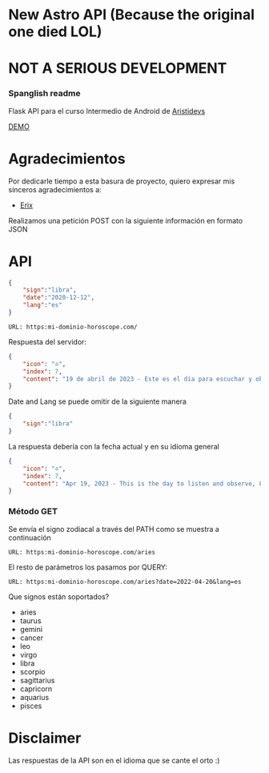 # New Astro API (Because the original one died LOL)
# NOT A SERIOUS DEVELOPMENT

### Spanglish readme
 
Flask API para el curso Intermedio de Android de [Aristidevs](https://github.com/ArisGuimera)


[DEMO](https://newastro.vercel.app/)

# Agradecimientos

 Por dedicarle tiempo a esta basura de proyecto, quiero expresar mis sinceros agradecimientos a:

- [Erix](https://github.com/erix-mx)

Realizamos una petición POST con la siguiente información en formato JSON


# API
```json
{
    "sign":"libra",
    "date":"2020-12-12",
    "lang":"es"
}
```
`URL: https:mi-dominio-horoscope.com/`

Respuesta del servidor:
```json
{
    "icon": "♎",
    "index": 7,
    "content": "19 de abril de 2023 - Este es el día para escuchar y observar, Libra.Hay mucho que aprender de lo que sucede a tu alrededor.Es posible que te sorprenda el impacto de la misma.Demasiadas conversaciones ahora podría resultar infructuosa e incluso volver a ponerlo de alguna manera, especialmente si se usa conversación para ocultar sus inseguridades.Mantenga los ojos y los oídos abiertos.Mañana puedes compartir lo que aprendes."
}
````

Date and Lang se puede omitir de la siguiente manera
```json
{
    "sign":"libra"
}
````

La respuesta debería con la fecha actual y en su idioma general

```json
{
    "icon": "♎",
    "index": 7,
    "content": "Apr 19, 2023 - This is the day to listen and observe, Libra. There is a lot to learn from what's going on around you. You might be surprised at the impact of it. Too much talk now could prove fruitless and even set you back in some way, especially if talk is used to hide your insecurities. Keep your eyes and ears open. Tomorrow you can share what you learn."
}
````

### Método GET
Se envía el signo zodiacal a través del PATH como se muestra a continuación

`URL: https:mi-dominio-horoscope.com/aries`

El resto de parámetros los pasamos por QUERY:

`URL: https:mi-dominio-horoscope.com/aries?date=2022-04-20&lang=es`

Que signos están soportados?

- aries
- taurus
- gemini
- cancer
- leo
- virgo
- libra
- scorpio
- sagittarius
- capricorn
- aquarius
- pisces

# Disclaimer

Las respuestas de la API son en el idioma que se cante el orto :)